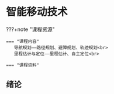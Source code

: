 # 智能移动技术

???+note "课程资源"

    === "课程内容"
       导航规划——路径规划、避障规划、轨迹规划<br>
       里程估计与定位——里程估计、自主定位<br>
    
    === "课程资料"



## 绪论

